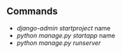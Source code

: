 ## Commands
- _django-admin startproject_ name
- _python manage.py startapp_ name
- _python manage.py runserver_ 


